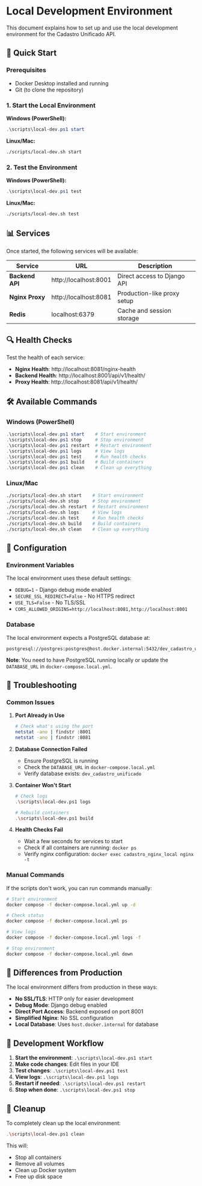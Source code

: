 # Local Development Environment

This document explains how to set up and use the local development environment for the Cadastro Unificado API.

## 🚀 Quick Start

### Prerequisites

- Docker Desktop installed and running
- Git (to clone the repository)

### 1. Start the Local Environment

**Windows (PowerShell):**

```powershell
.\scripts\local-dev.ps1 start
```

**Linux/Mac:**

```bash
./scripts/local-dev.sh start
```

### 2. Test the Environment

**Windows (PowerShell):**

```powershell
.\scripts\local-dev.ps1 test
```

**Linux/Mac:**

```bash
./scripts/local-dev.sh test
```

## 📊 Services

Once started, the following services will be available:

| Service         | URL                   | Description                 |
| --------------- | --------------------- | --------------------------- |
| **Backend API** | http://localhost:8001 | Direct access to Django API |
| **Nginx Proxy** | http://localhost:8081 | Production-like proxy setup |
| **Redis**       | localhost:6379        | Cache and session storage   |

## 🔍 Health Checks

Test the health of each service:

- **Nginx Health**: http://localhost:8081/nginx-health
- **Backend Health**: http://localhost:8001/api/v1/health/
- **Proxy Health**: http://localhost:8081/api/v1/health/

## 🛠️ Available Commands

### Windows (PowerShell)

```powershell
.\scripts\local-dev.ps1 start    # Start environment
.\scripts\local-dev.ps1 stop     # Stop environment
.\scripts\local-dev.ps1 restart  # Restart environment
.\scripts\local-dev.ps1 logs     # View logs
.\scripts\local-dev.ps1 test     # Run health checks
.\scripts\local-dev.ps1 build    # Build containers
.\scripts\local-dev.ps1 clean    # Clean up everything
```

### Linux/Mac

```bash
./scripts/local-dev.sh start    # Start environment
./scripts/local-dev.sh stop     # Stop environment
./scripts/local-dev.sh restart  # Restart environment
./scripts/local-dev.sh logs     # View logs
./scripts/local-dev.sh test     # Run health checks
./scripts/local-dev.sh build    # Build containers
./scripts/local-dev.sh clean    # Clean up everything
```

## 🔧 Configuration

### Environment Variables

The local environment uses these default settings:

- `DEBUG=1` - Django debug mode enabled
- `SECURE_SSL_REDIRECT=False` - No HTTPS redirect
- `USE_TLS=False` - No TLS/SSL
- `CORS_ALLOWED_ORIGINS=http://localhost:8081,http://localhost:8001`

### Database

The local environment expects a PostgreSQL database at:

```
postgresql://postgres:postgres@host.docker.internal:5432/dev_cadastro_unificado
```

**Note**: You need to have PostgreSQL running locally or update the `DATABASE_URL` in `docker-compose.local.yml`.

## 🐛 Troubleshooting

### Common Issues

1. **Port Already in Use**

   ```bash
   # Check what's using the port
   netstat -ano | findstr :8001
   netstat -ano | findstr :8081
   ```

2. **Database Connection Failed**

   - Ensure PostgreSQL is running
   - Check the `DATABASE_URL` in `docker-compose.local.yml`
   - Verify database exists: `dev_cadastro_unificado`

3. **Container Won't Start**

   ```bash
   # Check logs
   .\scripts\local-dev.ps1 logs

   # Rebuild containers
   .\scripts\local-dev.ps1 build
   ```

4. **Health Checks Fail**
   - Wait a few seconds for services to start
   - Check if all containers are running: `docker ps`
   - Verify nginx configuration: `docker exec cadastro_nginx_local nginx -t`

### Manual Commands

If the scripts don't work, you can run commands manually:

```bash
# Start environment
docker compose -f docker-compose.local.yml up -d

# Check status
docker compose -f docker-compose.local.yml ps

# View logs
docker compose -f docker-compose.local.yml logs -f

# Stop environment
docker compose -f docker-compose.local.yml down
```

## 🔄 Differences from Production

The local environment differs from production in these ways:

- **No SSL/TLS**: HTTP only for easier development
- **Debug Mode**: Django debug enabled
- **Direct Port Access**: Backend exposed on port 8001
- **Simplified Nginx**: No SSL configuration
- **Local Database**: Uses `host.docker.internal` for database

## 📝 Development Workflow

1. **Start the environment**: `.\scripts\local-dev.ps1 start`
2. **Make code changes**: Edit files in your IDE
3. **Test changes**: `.\scripts\local-dev.ps1 test`
4. **View logs**: `.\scripts\local-dev.ps1 logs`
5. **Restart if needed**: `.\scripts\local-dev.ps1 restart`
6. **Stop when done**: `.\scripts\local-dev.ps1 stop`

## 🧹 Cleanup

To completely clean up the local environment:

```bash
.\scripts\local-dev.ps1 clean
```

This will:

- Stop all containers
- Remove all volumes
- Clean up Docker system
- Free up disk space
